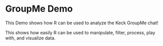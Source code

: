 # GroupMe Demo

This Demo shows how R can be used to analyze the Keck GroupMe chat!

This shows how easily R can be used to manipulate, filter, process, play with, and visualize data.
